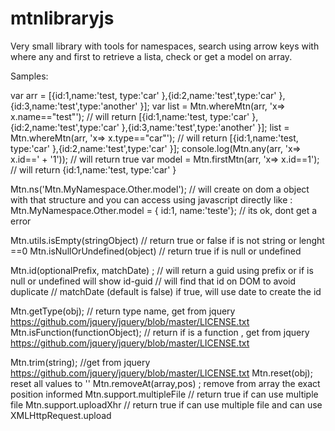 # mtnlibraryjs
Very small library with tools for namespaces, search using arrow keys with where any and first to retrieve a lista, check or get a model on array.

Samples:

var arr = [{id:1,name:'test, type:'car' },{id:2,name:'test',type:'car' },{id:3,name:'test',type:'another' }];
var list = Mtn.whereMtn(arr, 'x=> x.name=="test"');
// will return [{id:1,name:'test, type:'car' },{id:2,name:'test',type:'car' },{id:3,name:'test',type:'another' }];
list = Mtn.whereMtn(arr, 'x=> x.type=="car"');
// will return [{id:1,name:'test, type:'car' },{id:2,name:'test',type:'car' }];
console.log(Mtn.any(arr, 'x=> x.id==' + '1'));
// will return true
var model = Mtn.firstMtn(arr, 'x=> x.id==1');
// will return {id:1,name:'test, type:'car' }


Mtn.ns('Mtn.MyNamespace.Other.model');
// will create on dom a object with that structure and you can access using javascript directly like :
Mtn.MyNamespace.Other.model = { id:1, name:'teste'}; // its ok, dont get a error

Mtn.utils.isEmpty(stringObject) // return true or false if is not string or lenght ==0
Mtn.isNullOrUndefined(object) // return true if is null or undefined

Mtn.id(optionalPrefix, matchDate) ; 
// will return a guid using prefix or if is null or undefined will show id-guid
// will find that id on DOM to avoid duplicate
// matchDate (default is false) if true, will use date to create the id

Mtn.getType(obj);
// return type name, get from jquery https://github.com/jquery/jquery/blob/master/LICENSE.txt 
Mtn.isFunction(functionObject); 
// return if is a function , get from jquery https://github.com/jquery/jquery/blob/master/LICENSE.txt 

Mtn.trim(string); //get from jquery https://github.com/jquery/jquery/blob/master/LICENSE.txt 
Mtn.reset(obj); reset all values to ''
Mtn.removeAt(array,pos) ; remove from array the exact position informed
Mtn.support.multipleFile // return true if can use multiple file
Mtn.support.uploadXhr // return true if can use multiple file and can use XMLHttpRequest.upload
